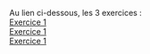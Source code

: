 Au lien ci-dessous, les 3 exercices :  
[Exercice 1](https://github.com/Dumbears/M1_CYBER/tree/main/Exercice%201)  
[Exercice 1](https://github.com/Dumbears/M1_CYBER/tree/main/Exercice%202)  
[Exercice 1](https://github.com/Dumbears/M1_CYBER/tree/main/Exercice%203)